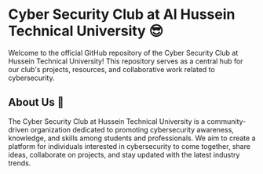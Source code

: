 # Cyber Security Club at Al Hussein Technical University 😎

Welcome to the official GitHub repository of the Cyber Security Club at Hussein Technical University! 
This repository serves as a central hub for our club's projects, resources, and collaborative work related to cybersecurity.

## About Us 🙂

The Cyber Security Club at Hussein Technical University is a community-driven organization dedicated to promoting cybersecurity awareness, knowledge, and skills among students and professionals. 
We aim to create a platform for individuals interested in cybersecurity to come together, share ideas, collaborate on projects, and stay updated with the latest industry trends.


